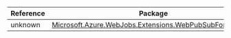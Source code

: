 | Reference | Package | Source |
|---|---|---|
|unknown|[Microsoft.Azure.WebJobs.Extensions.WebPubSubForSocketIO](https://www.nuget.org/packages/Microsoft.Azure.WebJobs.Extensions.WebPubSubForSocketIO)|[GitHub](https://github.com/Azure/azure-sdk-for-net/blob/main/sdk/webpubsub/Microsoft.Azure.WebJobs.Extensions.WebPubSubForSocketIO)|
